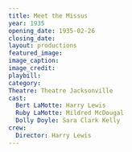 ```yaml
---
title: Meet the Missus
year: 1935
opening_date: 1935-02-26
closing_date: 
layout: productions
featured_image: 
image_caption:
image_credit:
playbill: 
category: 
Theatre: Theatre Jacksonville
cast:
  Bert LaMotte: Harry Lewis
  Ruby LaMotte: Mildred McDougal
  Dolly Doyle: Sara Clark Kelly
crew: 
  Director: Harry Lewis
---
```


